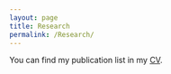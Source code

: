 ```yaml
---
layout: page
title: Research
permalink: /Research/
---
```


You can find my publication list in my [CV](https://www.dropbox.com/s/0fl1yhye8zwfcjq/CHW_CV.pdf?dl=0). 
